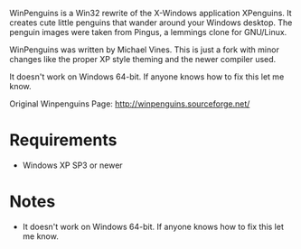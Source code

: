 WinPenguins is a Win32 rewrite of the X-Windows application XPenguins. It creates cute little penguins that wander around your Windows desktop. The penguin images were taken from Pingus, a lemmings clone for GNU/Linux.

WinPenguins was written by Michael Vines. This is just a fork with minor changes like the proper XP style theming and the newer compiler used.

It doesn't work on Windows 64-bit. If anyone knows how to fix this let me know.

Original Winpenguins Page: http://winpenguins.sourceforge.net/

# Requirements
* Windows XP SP3 or newer

# Notes
* It doesn't work on Windows 64-bit. If anyone knows how to fix this let me know.
